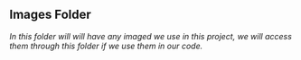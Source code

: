 **Images Folder**
--

*In this folder will will have any imaged we use in this project, we will access them through this folder if we use them in our code.*